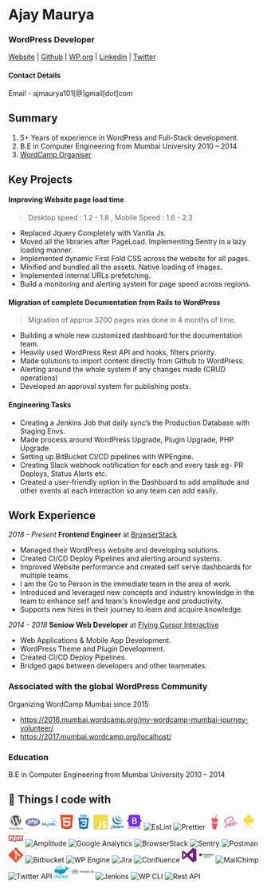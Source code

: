 # Ajay Maurya
### WordPress Developer
[Website](http://www.ajmaurya.com/) | [Github](https://github.com/ajmaurya99) | [WP.org](https://profiles.wordpress.org/ajmaurya) | [Linkedin](https://linkedin.com/in/ajaymauryaa) | [Twitter](https://twitter.com/aalootechie)

#### Contact Details
Email - ajmaurya101[@]gmail[dot]com

## Summary
1. 5+ Years of experience in WordPress and Full-Stack development.
2. B.E in Computer Engineering from Mumbai University 2010 – 2014
3. [WordCamp Organiser](https://2017.mumbai.wordcamp.org/localhost/)

## Key Projects

#### Improving Website page load time
> Desktop speed : 1.2 - 1.8 , Mobile Speed : 1.6 - 2.3
  - Replaced  Jquery Completely with Vanilla Js.
  - Moved all the libraries after PageLoad.  Implementing Sentry in a lazy loading manner.
  - Implemented dynamic First Fold CSS across the website for all pages.
  - Minified and bundled all the assets. Native loading of images.
  - Implemented internal URLs prefetching.
  - Build a monitoring and alerting system for page speed across regions.
  
  #### Migration of complete  Documentation from Rails to WordPress
> Migration of approx 3200 pages was done in 4 months of time.
  - Building a whole new customized dashboard for the documentation team.
  - Heavily used WordPress Rest API and hooks, filters priority.
  - Made solutions to import content directly from Github to WordPress.
  - Alerting around the whole system if any changes made (CRUD operations)
  - Developed an approval system for publishing posts.
  
   #### Engineering Tasks
  - Creating a Jenkins Job that daily sync’s the Production Database with Staging Envs.
  - Made process around WordPress Upgrade, Plugin Upgrade, PHP Upgrade.
  - Setting up BitBucket CI/CD  pipelines with WPEngine.
  - Creating Slack webhook notification for each and every task eg- PR Deploys, Status Alerts etc.
  - Created a user-friendly option in the Dashboard to add amplitude and other events at each interaction so any team can add easily.
 

## Work Experience
*2018 - Present*  **Frontend Engineer** at  [BrowserStack](https://www.browserstack.com/)
* Managed their WordPress website and developing solutions.
* Created CI/CD Deploy Pipelines and alerting around systems.
* Improved Website performance and created self serve dashboards for multiple teams.
* I am the Go to Person in the immediate team in the area of work.
* Introduced and leveraged new concepts and industry knowledge in the team to enhance self and team's knowledge and productivity.
* Supports new hires in their journey to learn and acquire knowledge.

*2014 - 2018*  **Seniow Web Developer** at  [Flying Cursor Interactive](https://flyingcursor.com/)
* Web Applications & Mobile App Development.
* WordPress Theme and Plugin Development.
* Created CI/CD Deploy Pipelines.
* Bridged gaps between developers and other teammates.


### Associated with the global WordPress Community

 Organizing WordCamp Mumbai since 2015
 
 - https://2016.mumbai.wordcamp.org/my-wordcamp-mumbai-journey-volunteer/
 - https://2017.mumbai.wordcamp.org/localhost/
 
 ### Education
 
 B.E in Computer Engineering from Mumbai University 2010 – 2014
 
 <h2>🚀 Things I code with</h2>
 
<p align="left">
<img src="https://raw.githubusercontent.com/devicons/devicon/master/icons/wordpress/wordpress-plain-wordmark.svg" title="WordPress" alt="WordPress" width="30" height="30" />
<img src="https://raw.githubusercontent.com/devicons/devicon/master/icons/php/php-plain.svg" alt="PHP" title="PHP" width="30" height="30" />
<img src="https://raw.githubusercontent.com/devicons/devicon/master/icons/mysql/mysql-plain-wordmark.svg" alt="My SQL" title="My SQL" width="30" height="30" />
<img src="https://raw.githubusercontent.com/devicons/devicon/master/icons/html5/html5-plain.svg" alt="HTML5" title="HTML5" width="30" height="30" />
<img src="https://raw.githubusercontent.com/devicons/devicon/master/icons/css3/css3-plain-wordmark.svg" alt="CSS3" title="CSS3" width="30" height="30" />
<img src="https://raw.githubusercontent.com/devicons/devicon/master/icons/javascript/javascript-plain.svg" alt="JavaScript" title="JavaScript" width="30" height="30" />
<img src="https://raw.githubusercontent.com/devicons/devicon/master/icons/jquery/jquery-plain-wordmark.svg" alt="Jquery" title="Jquery" width="30" height="30" />
<img src="https://raw.githubusercontent.com/devicons/devicon/master/icons/bootstrap/bootstrap-plain-wordmark.svg" alt="Bootstrap" title="Bootstrap" width="30" height="30" />
<img src="https://img.shields.io/badge/-EsLint-764ABC?style=flat-square&logo=eslint&logoColor=white" alt="EsLint" title="EsLint"  height="25" />
<img src="https://img.shields.io/badge/-Prettier-F7B93E?style=flat-square&logo=prettier&logoColor=white" alt="Prettier" title="Prettier" height="25" />
<img src="https://raw.githubusercontent.com/devicons/devicon/master/icons/gulp/gulp-plain.svg" alt="Gulp" title="Gulp" width="30" height="30" />
<img src="https://raw.githubusercontent.com/devicons/devicon/master/icons/sass/sass-original.svg" alt="Sass" title="Sass" width="30" height="30" />
<img src="https://raw.githubusercontent.com/devicons/devicon/master/icons/python/python-plain-wordmark.svg" alt="Python" title="Python" width="30" height="30" />
<img src="https://raw.githubusercontent.com/devicons/devicon/master/icons/npm/npm-original-wordmark.svg" alt="NPM" title="NPM" width="30" height="30" />
<img src="https://img.shields.io/badge/-Amplitude-2088FF?style=flat-square&logo=google-analytics&logoColor=white" alt="Amplitude" title="Amplitude"  height="25" />
<img src="https://img.shields.io/badge/-Google Analytics-2088FF?style=flat-square&logo=google-analytics&logoColor=white" alt="Google Analytics" title="Google Analytics" height="25" />
<img src="https://www.browserstack.com/images/layout/browserstack-logo-600x315.png" alt="BrowserStack" title="BrowserStack" height="30" />
<img src="https://img.shields.io/badge/-Sentry-ea2845?style=flat-square&logo=sentry&logoColor=white" alt="Sentry" title="Sentry" height="25" />
<img src="https://img.shields.io/badge/-Postman-FB542B?style=flat-square&logo=postman&logoColor=white" alt="Postman" title="Postman" height="25" />
<img src="https://raw.githubusercontent.com/devicons/devicon/master/icons/git/git-plain.svg" alt="Git" title="Git" width="30" height="30" />
<img src="https://img.shields.io/badge/-Bit_Bucket-007ACC?style=flat-square&logo=bitbucket&logoColor=white" alt="Bitbucket" title="Bitbucket" height="25" />
<img src="https://img.shields.io/badge/-WP_Engine-430098?style=flat-square&logo=wp-engine&logoColor=white" alt="WP Engine" title="WP Engine" height="25" />
<img src="https://img.shields.io/badge/-Jira-2088FF?style=flat-square&logo=jira&logoColor=white" alt="Jira" title="Jira" height="25" />
<img src="https://img.shields.io/badge/-Confluence-2088FF?style=flat-square&logo=confluence&logoColor=white" alt="Confluence" title="Confluence" height="25" />
<img src="https://raw.githubusercontent.com/devicons/devicon/master/icons/visualstudio/visualstudio-plain.svg" alt="VS Code" title="VS Code" width="30" height="30" />
<img src="https://raw.githubusercontent.com/devicons/devicon/master/icons/phpstorm/phpstorm-plain-wordmark.svg" alt="PHP Storm" title="PHP Storm" width="30" height="30" />
<img src="https://img.shields.io/badge/-MailChimp-F9A03C?style=flat-square&logo=mailchimp&logoColor=white" alt="MailChimp" title="MailChimp"  height="25" />
<img src="https://img.shields.io/badge/-Twitter_API-2088FF?style=flat-square&logo=twitter&logoColor=white" alt="Twitter API" title="Twitter API"  height="25" />
<img src="https://raw.githubusercontent.com/devicons/devicon/master/icons/docker/docker-plain-wordmark.svg" alt="Docker" title="Docker" width="30" height="30" />
<img src="https://raw.githubusercontent.com/devicons/devicon/master/icons/travis/travis-plain-wordmark.svg" alt="Travis CI" title="Travis CI" width="45" height="30" />
<img src="https://img.shields.io/badge/-Jenkins-FB542B?style=flat-square&logo=jenkins&logoColor=white" alt="Jenkins" title="Jenkins"  height="25" />
<img src="https://wp-cli.org/assets/img/wp-cli-logo-inverted.png" alt="WP CLI" title="WP CLI"  height="25" />
<img src="https://www.univention.com/wp-content/uploads/2020/04/200416-rest-api.jpg" alt="Rest API" title="Rest API"  height="25" />
</p>

